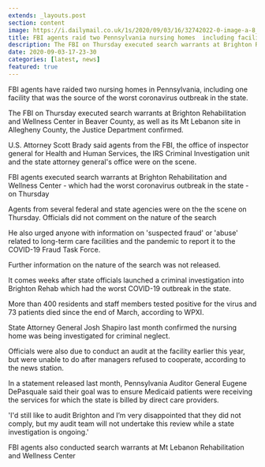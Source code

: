 ```yaml
---
extends: _layouts.post
section: content
image: https://i.dailymail.co.uk/1s/2020/09/03/16/32742022-0-image-a-8_1599148694868.jpg 
title: FBI agents raid two Pennsylvania nursing homes  including facility with worst COVID-19 outbreak 
description: The FBI on Thursday executed search warrants at Brighton Rehabilitation and Wellness Center in Beaver County, as well as its Mt Lebanon site in Allegheny County, the Justice Department said. 
date: 2020-09-03-17-23-30 
categories: [latest, news] 
featured: true 
--- 
```

FBI agents have raided two nursing homes in Pennsylvania, including one facility that was the source of the worst coronavirus outbreak in the state.  

The FBI on Thursday executed search warrants at Brighton Rehabilitation and Wellness Center in Beaver County, as well as its Mt Lebanon site in Allegheny County, the Justice Department confirmed.  

U.S. Attorney Scott Brady said agents from the FBI, the office of inspector general for Health and Human Services, the IRS Criminal Investigation unit and the state attorney general's office were on the scene. 

FBI agents executed search warrants at Brighton Rehabilitation and Wellness Center - which had the worst coronavirus outbreak in the state - on Thursday 

Agents from several federal and state agencies were on the the scene on Thursday. Officials did not comment on the nature of the search  

He also urged anyone with information on 'suspected fraud' or 'abuse' related to long-term care facilities and the pandemic to report it to the COVID-19 Fraud Task Force.



Further information on the nature of the search was not released. 

It comes weeks after state officials launched a criminal investigation into Brighton Rehab which had the worst COVID-19 outbreak in the state. 

More than 400 residents and staff members tested positive for the virus and 73 patients died since the end of March, according to WPXI. 

State Attorney General Josh Shapiro last month confirmed the nursing home was being investigated for criminal neglect.

Officials were also due to conduct an audit at the facility earlier this year, but were unable to do after managers refused to cooperate, according to the news station.

In a statement released last month, Pennsylvania Auditor General Eugene DePasquale said their goal was to ensure Medicaid patients were receiving the services for which the state is billed by direct care providers.

'I'd still like to audit Brighton and I’m very disappointed that they did not comply, but my audit team will not undertake this review while a state investigation is ongoing.'

FBI agents also conducted search warrants at Mt Lebanon Rehabilitation and Wellness Center

